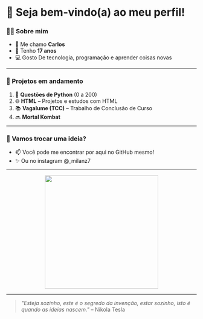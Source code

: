 # 👋 Seja bem-vindo(a) ao meu perfil!

### 👨‍💻 Sobre mim
- 📛 Me chamo **Carlos**
- 🎂 Tenho **17 anos**
- 💻 Gosto De tecnologia, programação e aprender coisas novas

---

### 🚀 Projetos em andamento

1. 🐍 **Questões de Python** (0 a 200)
2. 🌐 **HTML** – Projetos e estudos com HTML
3. 📚 **Vagalume (TCC)** – Trabalho de Conclusão de Curso
4. 🔜 **Mortal Kombat**

---

### 💬 Vamos trocar uma ideia?
- 📫 Você pode me encontrar por aqui no GitHub mesmo!
- ✨ Ou no instagram @_milanz7

---

<div align="center">
  <img src="https://media.giphy.com/media/qgQUggAC3Pfv687qPC/giphy.gif" width="300px"/>
</div>

---

> _"Esteja sozinho, este é o segredo da invenção, estar sozinho, isto é quando as ideias nascem."_ – Nikola Tesla
